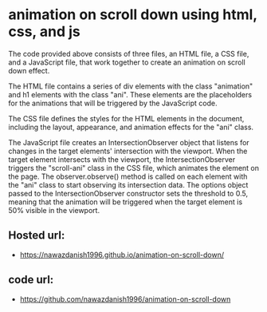 # animation on scroll down using html, css, and js

The code provided above consists of three files, an HTML file, a CSS file, and a JavaScript file, that work together to create an animation on scroll down effect.

The HTML file contains a series of div elements with the class "animation" and h1 elements with the class "ani". These elements are the placeholders for the animations that will be triggered by the JavaScript code.

The CSS file defines the styles for the HTML elements in the document, including the layout, appearance, and animation effects for the "ani" class.

The JavaScript file creates an IntersectionObserver object that listens for changes in the target elements' intersection with the viewport. When the target element intersects with the viewport, the IntersectionObserver triggers the "scroll-ani" class in the CSS file, which animates the element on the page. The observer.observe() method is called on each element with the "ani" class to start observing its intersection data. The options object passed to the IntersectionObserver constructor sets the threshold to 0.5, meaning that the animation will be triggered when the target element is 50% visible in the viewport.

## Hosted url:
- https://nawazdanish1996.github.io/animation-on-scroll-down/

## code url:
- https://github.com/nawazdanish1996/animation-on-scroll-down
